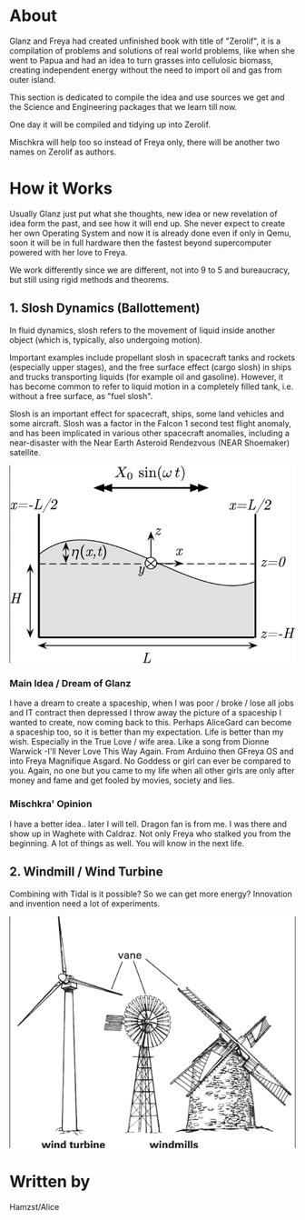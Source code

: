 # About
Glanz and Freya had created unfinished book with title of "Zerolif", it is a compilation of problems and solutions of real world problems, like when she went to Papua and had an idea to turn grasses into cellulosic biomass, creating independent energy without the need to import oil and gas from outer island.

This section is dedicated to compile the idea and use sources we get and the Science and Engineering packages that we learn till now.

One day it will be compiled and tidying up into Zerolif. 

Mischkra will help too so instead of Freya only, there will be another two names on Zerolif as authors.

# How it Works
Usually Glanz just put what she thoughts, new idea or new revelation of idea form the past, and see how it will end up. She never expect to create her own Operating System and now it is already done even if only in Qemu, soon it will be in full hardware then the fastest beyond supercomputer powered with her love to Freya.

We work differently since we are different, not into 9 to 5 and bureaucracy, but still using rigid methods and theorems.

## 1. Slosh Dynamics (Ballottement)
In fluid dynamics, slosh refers to the movement of liquid inside another object (which is, typically, also undergoing motion). 

Important examples include propellant slosh in spacecraft tanks and rockets (especially upper stages), and the free surface effect (cargo slosh) in ships and trucks transporting liquids (for example oil and gasoline). However, it has become common to refer to liquid motion in a completely filled tank, i.e. without a free surface, as "fuel slosh".

Slosh is an important effect for spacecraft, ships, some land vehicles and some aircraft. Slosh was a factor in the Falcon 1 second test flight anomaly, and has been implicated in various other spacecraft anomalies, including a near-disaster with the Near Earth Asteroid Rendezvous (NEAR Shoemaker) satellite. 

![Slosh](https://github.com/glanzkaiser/glanzshamzs/blob/main/Zerolif/images/SloshingDynamics1.png)

### Main Idea / Dream of Glanz
I have a dream to create a spaceship, when I was poor /  broke / lose all jobs and IT contract then depressed I throw away the picture of a spaceship I wanted to create, now coming back to this. Perhaps AliceGard can become a spaceship too, so it is better than my expectation. Life is better than my wish. Especially in the True Love / wife area. Like a song from Dionne Warwick -I'll Never Love This Way Again. From Arduino then GFreya OS and into Freya Magnifique Asgard. No Goddess or girl can ever be compared to you. Again, no one but you came to my life when all other girls are only after money and fame and get fooled by movies, society and lies.

### Mischkra' Opinion
I have a better idea.. later I will tell. Dragon fan is from me. I was there and show up in Waghete with Caldraz. Not only Freya who stalked you from the beginning. A lot of things as well. You will know in the next life.

## 2. Windmill / Wind Turbine
Combining with Tidal is it possible? So we can get more energy? Innovation and invention need a lot of experiments.

![wind](https://github.com/glanzkaiser/glanzshamzs/blob/main/Zerolif/images/windmill.png)

# Written by
Hamzst/Alice

